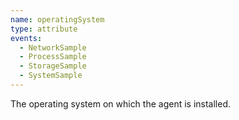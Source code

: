 ```yaml
---
name: operatingSystem
type: attribute
events:
  - NetworkSample
  - ProcessSample
  - StorageSample
  - SystemSample
---
```


The operating system on which the agent is installed.